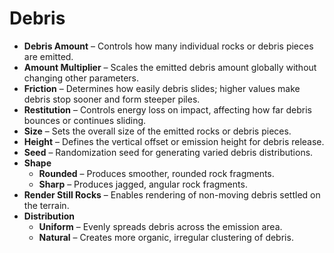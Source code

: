 # Debris

* **Debris Amount** – Controls how many individual rocks or debris pieces are emitted.
* **Amount Multiplier** – Scales the emitted debris amount globally without changing other parameters.
* **Friction** – Determines how easily debris slides; higher values make debris stop sooner and form steeper piles.
* **Restitution** – Controls energy loss on impact, affecting how far debris bounces or continues sliding.
* **Size** – Sets the overall size of the emitted rocks or debris pieces.
* **Height** – Defines the vertical offset or emission height for debris release.
* **Seed** – Randomization seed for generating varied debris distributions.
* **Shape**
  * **Rounded** – Produces smoother, rounded rock fragments.
  * **Sharp** – Produces jagged, angular rock fragments.
* **Render Still Rocks** – Enables rendering of non-moving debris settled on the terrain.
* **Distribution**
  * **Uniform** – Evenly spreads debris across the emission area.
  * **Natural** – Creates more organic, irregular clustering of debris.
